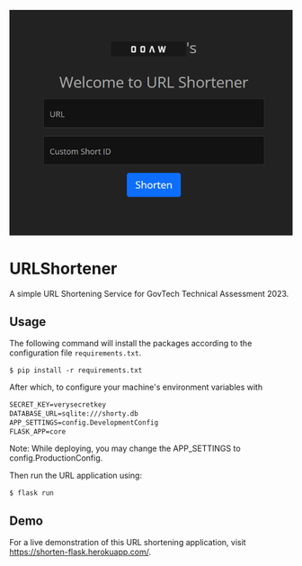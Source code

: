 ![](core/static/screenshot.png)
# URLShortener
A simple URL Shortening Service for GovTech Technical Assessment 2023.

## Usage
The following command will install the packages according to the configuration file ```requirements.txt```.
```
$ pip install -r requirements.txt
```

After which, to configure your machine's environment variables with
```
SECRET_KEY=verysecretkey
DATABASE_URL=sqlite:///shorty.db
APP_SETTINGS=config.DevelopmentConfig
FLASK_APP=core
```

Note: While deploying, you may change the APP_SETTINGS to config.ProductionConfig.

Then run the URL application 
using:
```
$ flask run
```

## Demo
For a live demonstration of this URL shortening application, visit https://shorten-flask.herokuapp.com/.
